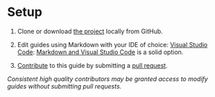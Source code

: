 # Setup

1. Clone or download [the project](https://github.com/AdamSHurwitz/open-dev-guide) locally from GitHub.

2. Edit guides using Markdown with your IDE of choice: [Visual Studio Code](https://code.visualstudio.com/): [Markdown and Visual Studio Code](https://code.visualstudio.com/docs/languages/markdown) is a solid option.

3. [Contribute](https://github.com/AdamSHurwitz/app-dev-guide) to this guide by submitting a [pull request](https://github.com/AdamSHurwitz/open-dev-guide/pulls).

_Consistent high quality contributors may be granted access to modify guides without submitting pull requests._